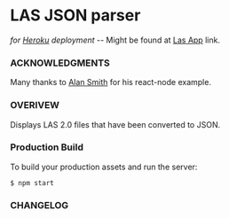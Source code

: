 # LAS JSON parser
_for [Heroku](https://www.heroku.com/) deployment_
-- Might be found at [Las App](https://las-app.herokuapp.com/) link.

### ACKNOWLEDGMENTS
Many thanks to [Alan Smith](https://github.com/alanbsmith/react-node-example) for his react-node example. 


### OVERIVEW
Displays LAS 2.0 files that have been converted to JSON.

### Production Build

To build your production assets and run the server:
```
$ npm start
```

### CHANGELOG


